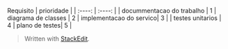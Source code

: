  Requisito     | prioridade  |
| :----:       |    :----:   |       |
 docummentacao do trabalho | 1 |
 diagrama de classes | 2 |
 implementacao do servico| 3 |       |
 testes unitarios  | 4 |
 plano de testes| 5 |

> Written with [StackEdit](https://stackedit.io/).
